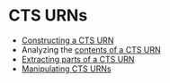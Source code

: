 # CTS URNs #



- [Constructing a CTS URN](Constructor.html)
- Analyzing the [contents of a CTS URN](Contents.html)
- [Extracting parts of a CTS URN](Components.html)
- [Manipulating CTS URNs](Manipulations.html)





